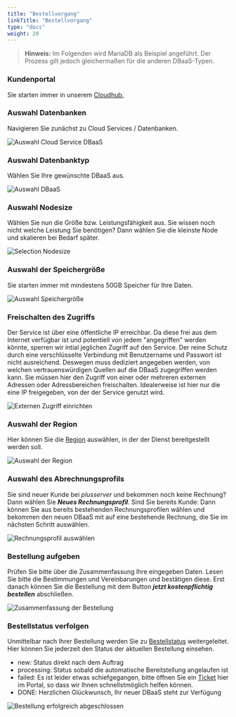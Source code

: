 ```yaml
---
title: "Bestellvorgang"
linkTitle: "Bestellvorgang"
type: "docs"
weight: 20
---
```


> **Hinweis:** Im Folgenden wird MariaDB als Beispiel angeführt. Der Prozess gilt jedoch gleichermaßen für die anderen DBaaS-Typen.

### Kundenportal

Sie starten immer in unserem [Cloudhub.](https://customerservice.plusserver.com)

### Auswahl Datenbanken

Navigieren Sie zunächst zu Cloud Services / Datenbanken.

![Auswahl Cloud Service DBaaS](/images/content/04-msl/de/databases/ordering/1-cloud_service_databases.png)

### Auswahl Datenbanktyp

Wählen Sie Ihre gewünschte DBaaS aus.

![Auswahl DBaaS](/images/content/04-msl/de/databases/ordering/2-selection-database-type.png)

### Auswahl Nodesize

Wählen Sie nun die Größe bzw. Leistungsfähigkeit aus. Sie wissen noch nicht welche Leistung Sie benötigen? Dann wählen Sie die kleinste Node und skalieren bei Bedarf später.

![Selection Nodesize](/images/content/04-msl/de/databases/ordering/3-selection-node-size.png)

### Auswahl der Speichergröße

Sie starten immer mit mindestens 50GB Speicher für Ihre Daten.

![Auswahl Speichergröße](/images/content/04-msl/de/databases/ordering/4-select-storage-size.png)

### Freischalten des Zugriffs

Der Service ist über eine öffentliche IP erreichbar. Da diese frei aus dem Internet verfügbar ist und potentiell von jedem "angegriffen" werden könnte, sperren wir intial jeglichen Zugriff auf den Service. Der reine Schutz durch eine verschlüsselte Verbindung mit Benutzername und Passwort ist nicht ausreichend. Deswegen muss dediziert angegeben werden, von welchen vertrauenswürdigen Quellen auf die DBaaS zugegriffen werden kann. Sie müssen hier den Zugriff von einer oder mehreren externen Adressen oder Adressbereichen freischalten. Idealerweise ist hier nur die eine IP freigegeben, von der der Service genutzt wird.

![Externen Zugriff einrichten](/images/content/04-msl/de/databases/ordering/5-selection-trusted-sources.png)

### Auswahl der Region

Hier können Sie die [Region](../documentation/az/) auswählen, in der der Dienst bereitgestellt werden soll.

![Auswahl der Region](/images/content/04-msl/de/databases/ordering/6-selection_region.png)

### Auswahl des Abrechnungsprofils

Sie sind neuer Kunde bei *plusserver* und bekommen noch keine Rechnung? Dann wählen Sie ***Neues Rechnungsprofil***. Sind Sie bereits Kunde: Dann können Sie aus bereits bestehenden Rechnungsprofilen wählen und bekommen den neuen DBaaS mit auf eine bestehende Rechnung, die Sie im nächsten Schritt auswählen.

![Rechnungsprofil auswählen](/images/content/04-msl/de/databases/ordering/7-selection-invoice-profile.png)

### Bestellung aufgeben

Prüfen Sie bitte über die Zusammenfassung Ihre eingegeben Daten. Lesen Sie bitte die Bestimmungen und Vereinbarungen und bestätigen diese. Erst danach können Sie die Bestellung mit dem Button ***jetzt kostenpflichtig bestellen*** abschließen.

![Zusammenfassung der Bestellung](/images/content/04-msl/de/databases/ordering/8-order-overview.png)

### Bestellstatus verfolgen

Unmittelbar nach Ihrer Bestellung werden Sie zu [Bestellstatus](https://customerservice.plusserver.com/order-status) weitergeleitet. Hier können Sie jederzeit den Status der aktuellen Bestellung einsehen.

- new: Status direkt nach dem Auftrag
- processing: Status sobald die automatische Bereitstellung angelaufen ist
- failed: Es ist leider etwas schiefgegangen, bitte öffnen Sie ein [Ticket](https://customerservice.plusserver.com/support/ticket-create) hier im Portal, so dass wir Ihnen schnellstmöglich helfen können.
- DONE: Herzlichen Glückwunsch, Ihr neuer DBaaS steht zur Verfügung

![Bestellung erfolgreich abgeschlossen](/images/content/04-msl/de/databases/ordering/10-order_status.png)